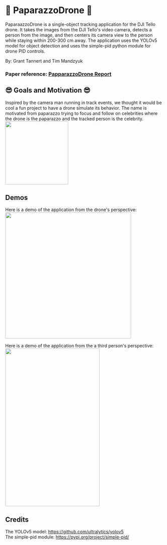 # 🚁 PaparazzoDrone 🚁
PaparaazzoDrone is a single-object tracking application for the DJI Tello drone. It takes the images from the DJI Tello's video camera, detects a person from the image, and then centers its camera view to the person while staying within 200-300 cm away. The application uses the YOLOv5 model for object detection and uses the simple-pid python module for drone PID controls.


By: Grant Tannert and Tim Mandzyuk

### Paper reference: [PapparazzoDrone Report](./PaparazzoDrone_report.pdf)

## 😎 Goals and Motivation 😎
Inspired by the camera man running in track events, we thought it would be cool a fun project to have a drone simulate its behavior. The name is motivated from paparazzo trying to focus and follow on celebrities where the drone is the paparazzo and the tracked person is the celebrity.  
 <img src="https://media.tenor.com/yhMhGozOVk4AAAAM/world-photography-day-funny-photographer.gif" width="200">

## Demos
Here is a demo of the application from the drone's perspective:  
<img src="./demo/drone_view_follow.gif" width="400">  

Here is a demo of the application from the a third person's perspective:  
<img src="./demo/drone_follow.gif" width="300" height="500">   

## Credits
The YOLOv5 model: <a href="https://github.com/ultralytics/yolov5">https://github.com/ultralytics/yolov5</a>  
The simple-pid module: <a href="https://pypi.org/project/simple-pid/">https://pypi.org/project/simple-pid/</a>